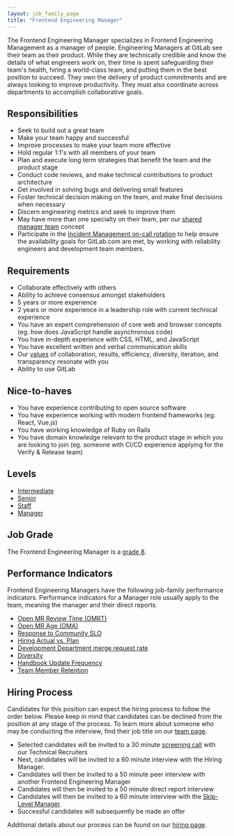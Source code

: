 ```yaml
---
layout: job_family_page
title: "Frontend Engineering Manager"
---
```


The Frontend Engineering Manager specializes in Frontend Engineering Management as a manager of people. Engineering Managers at GitLab see their team as their product. While they are technically credible and know the details of what engineers work on, their time is spent safeguarding their team's health, hiring a world-class team, and putting them in the best position to succeed. They own the delivery of product commitments and are always looking to improve productivity. They must also coordinate across departments to accomplish collaborative goals.

## Responsibilities

* Seek to build out a great team
* Make your team happy and successful
* Improve processes to make your team more effective
* Hold regular 1:1's with all members of your team
* Plan and execute long term strategies that benefit the team and the product stage
* Conduct code reviews, and make technical contributions to product architecture
* Get involved in solving bugs and delivering small features
* Foster technical decision making on the team, and make final decisions when necessary
* Discern engineering metrics and seek to improve them
* May have more than one specialty on their team, per our [shared manager team](/handbook/engineering/starting-new-teams/#team-construction) concept
* Participate in the [Incident Management on-call rotation](/handbook/engineering/infrastructure/incident-management/#incident-manager-responsibilities) to help ensure the availability goals for GitLab.com are met, by working with reliability engineers and development team members.


## Requirements

* Collaborate effectively with others
* Ability to achieve consensus amongst stakeholders
* 5 years or more experience
* 2 years or more experience in a leadership role with current technical experience
* You have an expert comprehension of core web and browser concepts (eg. how does JavaScript handle asynchronous code)
* You have in-depth experience with CSS, HTML, and JavaScript
* You have excellent written and verbal communication skills
* Our [values](/handbook/values/) of collaboration, results, efficiency, diversity, iteration, and transparency resonate with you
* Ability to use GitLab

## Nice-to-haves

* You have experience contributing to open source software
* You have experience working with modern frontend frameworks (eg. React, Vue.js)
* You have working knowledge of Ruby on Rails
* You have domain knowledge relevant to the product stage in which you are looking to join (eg. someone with CI/CD experience applying for the Verify & Release team)

## Levels

* [Intermediate](https://about.gitlab.com/job-families/engineering/development/frontend/intermediate)
* [Senior](https://about.gitlab.com/job-families/engineering/development/frontend/senior)
* [Staff](https://about.gitlab.com/job-families/engineering/development/frontend/staff)
* [Manager](https://about.gitlab.com/job-families/engineering/development/frontend/manager)

## Job Grade

The Frontend Engineering Manager is a [grade 8](/handbook/total-rewards/compensation/compensation-calculator/#gitlab-job-grades).

## Performance Indicators
Frontend Engineering Managers have the following job-family performance indicators. Performance indicators for a Manager role usually apply to the team, meaning the manager and their direct reports.

* [Open MR Review Time (OMRT)](/handbook/engineering/development/performance-indicators/#open-mr-review-time-omrt)
* [Open MR Age (OMA)](/handbook/engineering/development/performance-indicators/#open-mr-age-oma)
* [Response to Community SLO](/handbook/engineering/development/performance-indicators/#response-to-community-slo)
* [Hiring Actual vs. Plan](/handbook/engineering/performance-indicators/#engineering-hiring-actual-vs-plan)
* [Development Department merge request rate](/handbook/engineering/development/performance-indicators/#development-department-mr-rate)
* [Diversity](/handbook/engineering/performance-indicators/#diversity)
* [Handbook Update Frequency](/handbook/engineering/performance-indicators/#handbook-update-frequency)
* [Team Member Retention](/handbook/engineering/performance-indicators/#team-member-retention)

## Hiring Process

Candidates for this position can expect the hiring process to follow the order below. Please keep in mind that candidates can be declined from the position at any stage of the process. To learn more about someone who may be conducting the interview, find their job title on our [team page](/company/team/).

* Selected candidates will be invited to a 30 minute [screening call](/handbook/hiring/#screening-call) with our Technical Recruiters
* Next, candidates will be invited to a 60 minute interview with the Hiring Manager.
* Candidates will then be invited to a 50 minute peer interview with another Frontend Engineering Manager
* Candidates will then be invited to a 50 minute direct report interview
* Candidates will then be invited to a 60 minute interview with the [Skip-Level Manager](https://about.gitlab.com/job-families/engineering/development/management/).
* Successful candidates will subsequently be made an offer

Additional details about our process can be found on our [hiring page](/handbook/hiring/).
